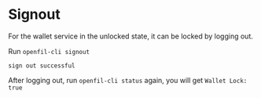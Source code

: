 # Signout

For the wallet service in the unlocked state, it can be locked by logging out.

Run `openfil-cli signout`

```
sign out successful
```

After logging out, run `openfil-cli status` again, you will get `Wallet Lock: true`
